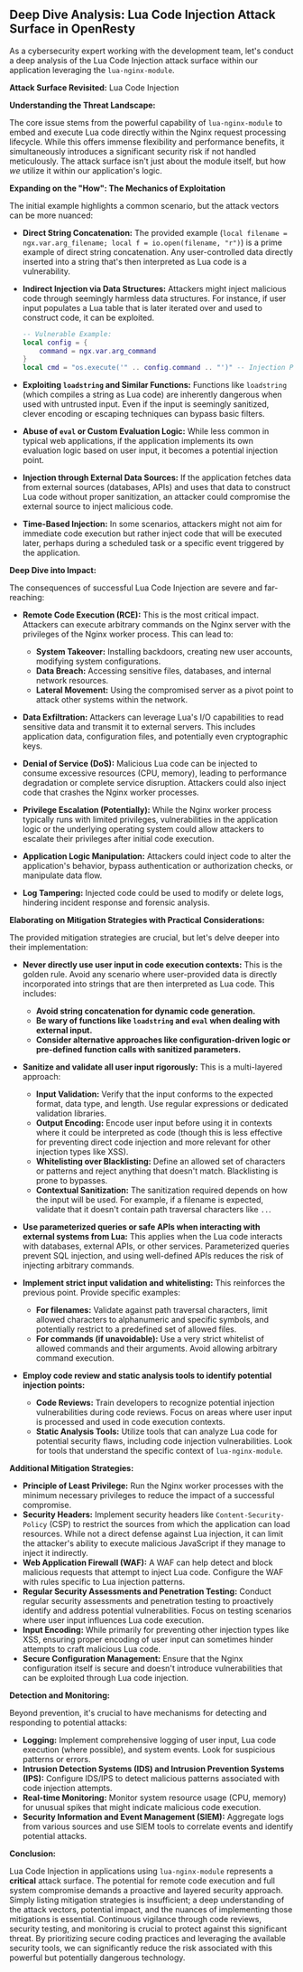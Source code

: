 ## Deep Dive Analysis: Lua Code Injection Attack Surface in OpenResty

As a cybersecurity expert working with the development team, let's conduct a deep analysis of the Lua Code Injection attack surface within our application leveraging the `lua-nginx-module`.

**Attack Surface Revisited:** Lua Code Injection

**Understanding the Threat Landscape:**

The core issue stems from the powerful capability of `lua-nginx-module` to embed and execute Lua code directly within the Nginx request processing lifecycle. While this offers immense flexibility and performance benefits, it simultaneously introduces a significant security risk if not handled meticulously. The attack surface isn't just about the module itself, but how *we* utilize it within our application's logic.

**Expanding on the "How": The Mechanics of Exploitation**

The initial example highlights a common scenario, but the attack vectors can be more nuanced:

* **Direct String Concatenation:**  The provided example (`local filename = ngx.var.arg_filename; local f = io.open(filename, "r")`) is a prime example of direct string concatenation. Any user-controlled data directly inserted into a string that's then interpreted as Lua code is a vulnerability.

* **Indirect Injection via Data Structures:**  Attackers might inject malicious code through seemingly harmless data structures. For instance, if user input populates a Lua table that is later iterated over and used to construct code, it can be exploited.

  ```lua
  -- Vulnerable Example:
  local config = {
      command = ngx.var.arg_command
  }
  local cmd = "os.execute('" .. config.command .. "')" -- Injection Point
  ```

* **Exploiting `loadstring` and Similar Functions:** Functions like `loadstring` (which compiles a string as Lua code) are inherently dangerous when used with untrusted input. Even if the input is seemingly sanitized, clever encoding or escaping techniques can bypass basic filters.

* **Abuse of `eval` or Custom Evaluation Logic:**  While less common in typical web applications, if the application implements its own evaluation logic based on user input, it becomes a potential injection point.

* **Injection through External Data Sources:**  If the application fetches data from external sources (databases, APIs) and uses that data to construct Lua code without proper sanitization, an attacker could compromise the external source to inject malicious code.

* **Time-Based Injection:**  In some scenarios, attackers might not aim for immediate code execution but rather inject code that will be executed later, perhaps during a scheduled task or a specific event triggered by the application.

**Deep Dive into Impact:**

The consequences of successful Lua Code Injection are severe and far-reaching:

* **Remote Code Execution (RCE):** This is the most critical impact. Attackers can execute arbitrary commands on the Nginx server with the privileges of the Nginx worker process. This can lead to:
    * **System Takeover:** Installing backdoors, creating new user accounts, modifying system configurations.
    * **Data Breach:** Accessing sensitive files, databases, and internal network resources.
    * **Lateral Movement:** Using the compromised server as a pivot point to attack other systems within the network.

* **Data Exfiltration:**  Attackers can leverage Lua's I/O capabilities to read sensitive data and transmit it to external servers. This includes application data, configuration files, and potentially even cryptographic keys.

* **Denial of Service (DoS):**  Malicious Lua code can be injected to consume excessive resources (CPU, memory), leading to performance degradation or complete service disruption. Attackers could also inject code that crashes the Nginx worker processes.

* **Privilege Escalation (Potentially):** While the Nginx worker process typically runs with limited privileges, vulnerabilities in the application logic or the underlying operating system could allow attackers to escalate their privileges after initial code execution.

* **Application Logic Manipulation:** Attackers could inject code to alter the application's behavior, bypass authentication or authorization checks, or manipulate data flow.

* **Log Tampering:**  Injected code could be used to modify or delete logs, hindering incident response and forensic analysis.

**Elaborating on Mitigation Strategies with Practical Considerations:**

The provided mitigation strategies are crucial, but let's delve deeper into their implementation:

* **Never directly use user input in code execution contexts:** This is the golden rule. Avoid any scenario where user-provided data is directly incorporated into strings that are then interpreted as Lua code. This includes:
    * **Avoid string concatenation for dynamic code generation.**
    * **Be wary of functions like `loadstring` and `eval` when dealing with external input.**
    * **Consider alternative approaches like configuration-driven logic or pre-defined function calls with sanitized parameters.**

* **Sanitize and validate all user input rigorously:**  This is a multi-layered approach:
    * **Input Validation:** Verify that the input conforms to the expected format, data type, and length. Use regular expressions or dedicated validation libraries.
    * **Output Encoding:**  Encode user input before using it in contexts where it could be interpreted as code (though this is less effective for preventing direct code injection and more relevant for other injection types like XSS).
    * **Whitelisting over Blacklisting:**  Define an allowed set of characters or patterns and reject anything that doesn't match. Blacklisting is prone to bypasses.
    * **Contextual Sanitization:**  The sanitization required depends on how the input will be used. For example, if a filename is expected, validate that it doesn't contain path traversal characters like `..`.

* **Use parameterized queries or safe APIs when interacting with external systems from Lua:** This applies when the Lua code interacts with databases, external APIs, or other services. Parameterized queries prevent SQL injection, and using well-defined APIs reduces the risk of injecting arbitrary commands.

* **Implement strict input validation and whitelisting:**  This reinforces the previous point. Provide specific examples:
    * **For filenames:**  Validate against path traversal characters, limit allowed characters to alphanumeric and specific symbols, and potentially restrict to a predefined set of allowed files.
    * **For commands (if unavoidable):**  Use a very strict whitelist of allowed commands and their arguments. Avoid allowing arbitrary command execution.

* **Employ code review and static analysis tools to identify potential injection points:**
    * **Code Reviews:**  Train developers to recognize potential injection vulnerabilities during code reviews. Focus on areas where user input is processed and used in code execution contexts.
    * **Static Analysis Tools:**  Utilize tools that can analyze Lua code for potential security flaws, including code injection vulnerabilities. Look for tools that understand the specific context of `lua-nginx-module`.

**Additional Mitigation Strategies:**

* **Principle of Least Privilege:** Run the Nginx worker processes with the minimum necessary privileges to reduce the impact of a successful compromise.
* **Security Headers:** Implement security headers like `Content-Security-Policy` (CSP) to restrict the sources from which the application can load resources. While not a direct defense against Lua injection, it can limit the attacker's ability to execute malicious JavaScript if they manage to inject it indirectly.
* **Web Application Firewall (WAF):**  A WAF can help detect and block malicious requests that attempt to inject Lua code. Configure the WAF with rules specific to Lua injection patterns.
* **Regular Security Assessments and Penetration Testing:**  Conduct regular security assessments and penetration testing to proactively identify and address potential vulnerabilities. Focus on testing scenarios where user input influences Lua code execution.
* **Input Encoding:** While primarily for preventing other injection types like XSS, ensuring proper encoding of user input can sometimes hinder attempts to craft malicious Lua code.
* **Secure Configuration Management:**  Ensure that the Nginx configuration itself is secure and doesn't introduce vulnerabilities that can be exploited through Lua code injection.

**Detection and Monitoring:**

Beyond prevention, it's crucial to have mechanisms for detecting and responding to potential attacks:

* **Logging:** Implement comprehensive logging of user input, Lua code execution (where possible), and system events. Look for suspicious patterns or errors.
* **Intrusion Detection Systems (IDS) and Intrusion Prevention Systems (IPS):**  Configure IDS/IPS to detect malicious patterns associated with code injection attempts.
* **Real-time Monitoring:**  Monitor system resource usage (CPU, memory) for unusual spikes that might indicate malicious code execution.
* **Security Information and Event Management (SIEM):**  Aggregate logs from various sources and use SIEM tools to correlate events and identify potential attacks.

**Conclusion:**

Lua Code Injection in applications using `lua-nginx-module` represents a **critical** attack surface. The potential for remote code execution and full system compromise demands a proactive and layered security approach. Simply listing mitigation strategies is insufficient; a deep understanding of the attack vectors, potential impact, and the nuances of implementing those mitigations is essential. Continuous vigilance through code reviews, security testing, and monitoring is crucial to protect against this significant threat. By prioritizing secure coding practices and leveraging the available security tools, we can significantly reduce the risk associated with this powerful but potentially dangerous technology.

